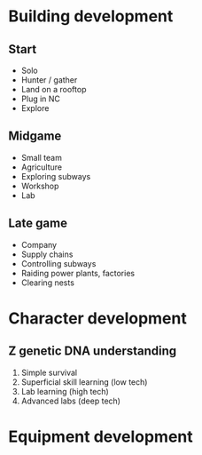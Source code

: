 # Building development
## Start
* Solo
* Hunter / gather
* Land on a rooftop
* Plug in NC
* Explore

## Midgame
* Small team
* Agriculture
* Exploring subways
* Workshop
* Lab

## Late game
* Company
* Supply chains
* Controlling subways
* Raiding power plants, factories
* Clearing nests


# Character development
## Z genetic DNA understanding
1. Simple survival
2. Superficial skill learning (low tech)
3. Lab learning (high tech)
4. Advanced labs (deep tech)

# Equipment development
